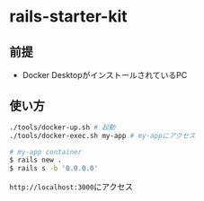 # rails-starter-kit

## 前提

- Docker DesktopがインストールされているPC

## 使い方

```sh
./tools/docker-up.sh # 起動
./tools/docker-exec.sh my-app # my-appにアクセス

# my-app container
$ rails new .
$ rails s -b '0.0.0.0'
```

`http://localhost:3000`にアクセス
